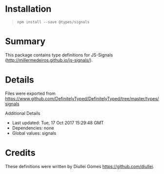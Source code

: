 # Installation
> `npm install --save @types/signals`

# Summary
This package contains type definitions for JS-Signals (http://millermedeiros.github.io/js-signals/).

# Details
Files were exported from https://www.github.com/DefinitelyTyped/DefinitelyTyped/tree/master/types/signals

Additional Details
 * Last updated: Tue, 17 Oct 2017 15:29:48 GMT
 * Dependencies: none
 * Global values: signals

# Credits
These definitions were written by Diullei Gomes <https://github.com/diullei>.
